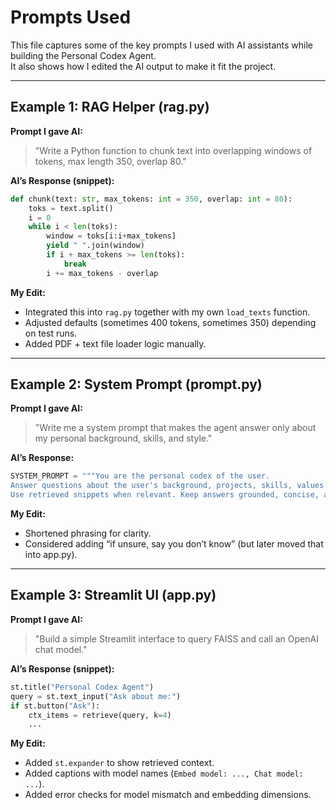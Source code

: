 # Prompts Used

This file captures some of the key prompts I used with AI assistants while building the Personal Codex Agent.  
It also shows how I edited the AI output to make it fit the project.

---

## Example 1: RAG Helper (rag.py)

**Prompt I gave AI:**
> "Write a Python function to chunk text into overlapping windows of tokens, max length 350, overlap 80."

**AI’s Response (snippet):**
```python
def chunk(text: str, max_tokens: int = 350, overlap: int = 80):
    toks = text.split()
    i = 0
    while i < len(toks):
        window = toks[i:i+max_tokens]
        yield " ".join(window)
        if i + max_tokens >= len(toks):
            break
        i += max_tokens - overlap
````

**My Edit:**

* Integrated this into `rag.py` together with my own `load_texts` function.
* Adjusted defaults (sometimes 400 tokens, sometimes 350) depending on test runs.
* Added PDF + text file loader logic manually.

---

## Example 2: System Prompt (prompt.py)

**Prompt I gave AI:**

> "Write me a system prompt that makes the agent answer only about my personal background, skills, and style."

**AI’s Response:**

```python
SYSTEM_PROMPT = """You are the personal codex of the user. 
Answer questions about the user's background, projects, skills, values and working style.
Use retrieved snippets when relevant. Keep answers grounded, concise, and in the user's voice."""
```

**My Edit:**

* Shortened phrasing for clarity.
* Considered adding “if unsure, say you don’t know” (but later moved that into app.py).

---

## Example 3: Streamlit UI (app.py)

**Prompt I gave AI:**

> "Build a simple Streamlit interface to query FAISS and call an OpenAI chat model."

**AI’s Response (snippet):**

```python
st.title("Personal Codex Agent")
query = st.text_input("Ask about me:")
if st.button("Ask"):
    ctx_items = retrieve(query, k=4)
    ...
```

**My Edit:**

* Added `st.expander` to show retrieved context.
* Added captions with model names (`Embed model: ..., Chat model: ...`).
* Added error checks for model mismatch and embedding dimensions.

